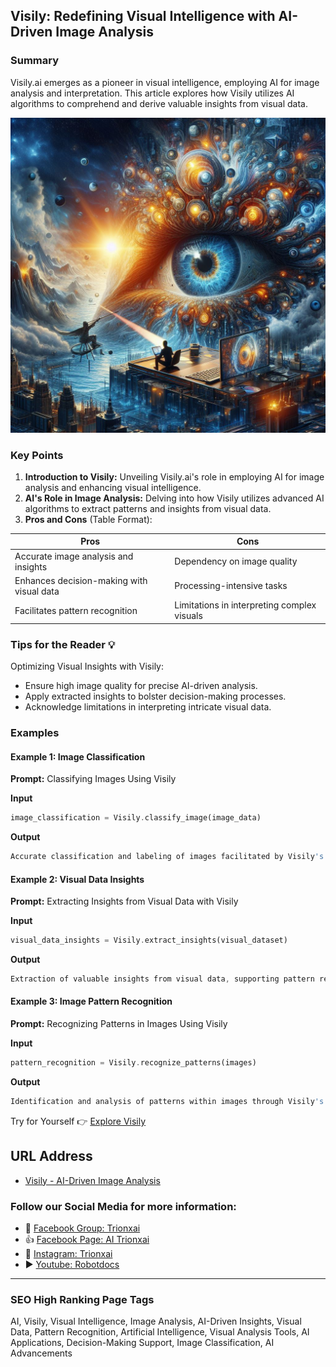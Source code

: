 ## Visily: Redefining Visual Intelligence with AI-Driven Image Analysis

### Summary
Visily.ai emerges as a pioneer in visual intelligence, employing AI for image analysis and interpretation. This article explores how Visily utilizes AI algorithms to comprehend and derive valuable insights from visual data.

<img src="visily.webp" alt="visily">

### Key Points

1. **Introduction to Visily:** Unveiling Visily.ai's role in employing AI for image analysis and enhancing visual intelligence.
2. **AI's Role in Image Analysis:** Delving into how Visily utilizes advanced AI algorithms to extract patterns and insights from visual data.
3. **Pros and Cons** (Table Format):

| Pros                                 | Cons                                |
|--------------------------------------|-------------------------------------|
| Accurate image analysis and insights  | Dependency on image quality          |
| Enhances decision-making with visual data | Processing-intensive tasks         |
| Facilitates pattern recognition       | Limitations in interpreting complex visuals |

### Tips for the Reader 💡
Optimizing Visual Insights with Visily:
- Ensure high image quality for precise AI-driven analysis.
- Apply extracted insights to bolster decision-making processes.
- Acknowledge limitations in interpreting intricate visual data.

### Examples

#### Example 1: Image Classification
**Prompt:** Classifying Images Using Visily

**Input**
```dart
image_classification = Visily.classify_image(image_data)
```

**Output**
```dart
Accurate classification and labeling of images facilitated by Visily's AI-powered analysis.
```

#### Example 2: Visual Data Insights
**Prompt:** Extracting Insights from Visual Data with Visily

**Input**
```dart
visual_data_insights = Visily.extract_insights(visual_dataset)
```

**Output**
```dart
Extraction of valuable insights from visual data, supporting pattern recognition and analysis.
```

#### Example 3: Image Pattern Recognition
**Prompt:** Recognizing Patterns in Images Using Visily

**Input**
```dart
pattern_recognition = Visily.recognize_patterns(images)
```

**Output**
```dart
Identification and analysis of patterns within images through Visily's AI algorithms.
```

Try for Yourself 👉 <a href="https://www.visily.ai" target="_blank">Explore Visily</a>

## URL Address
- <a href="https://www.visily.ai" target="_blank">Visily - AI-Driven Image Analysis</a>

### Follow our Social Media for more information:
- 📘 <a href="https://www.facebook.com/groups/trionxai" target="_blank">Facebook Group: Trionxai</a>
- 👍 <a href="https://www.facebook.com/ai.trionxai" target="_blank">Facebook Page: AI Trionxai</a>
- 📸 <a href="https://www.instagram.com/trionxai/" target="_blank">Instagram: Trionxai</a>
- ▶️ <a href="https://www.youtube.com/@robotdocs/" target="_blank">Youtube: Robotdocs</a>

<hr>

### SEO High Ranking Page Tags
AI, Visily, Visual Intelligence, Image Analysis, AI-Driven Insights, Visual Data, Pattern Recognition, Artificial Intelligence, Visual Analysis Tools, AI Applications, Decision-Making Support, Image Classification, AI Advancements